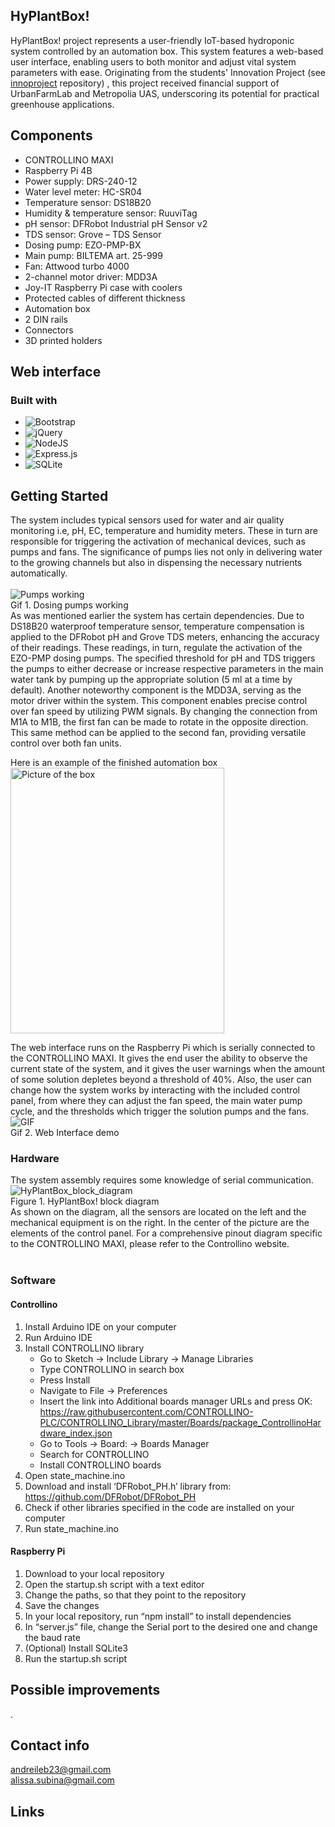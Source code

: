 ## HyPlantBox!
HyPlantBox! project represents a user-friendly IoT-based hydroponic system controlled by an automation box. This system features a web-based user interface, enabling users to both monitor and adjust vital system parameters with ease. Originating from the students' Innovation Project (see [innoproject](https://github.com/aalicc/innoproject) repository) , this project received financial support of UrbanFarmLab and Metropolia UAS, underscoring its potential for practical greenhouse applications.
<br />
## Components
* CONTROLLINO MAXI
* Raspberry Pi 4B
* Power supply: DRS-240-12
* Water level meter: HC-SR04
* Temperature sensor: DS18B20
* Humidity & temperature sensor: RuuviTag
* pH sensor: DFRobot Industrial pH Sensor v2
* TDS sensor: Grove – TDS Sensor
* Dosing pump: EZO-PMP-BX
* Main pump: BILTEMA art. 25-999
* Fan: Attwood turbo 4000
* 2-channel motor driver: MDD3A
* Joy-IT Raspberry Pi case with coolers
* Protected cables of different thickness
* Automation box
* 2 DIN rails
* Connectors
* 3D printed holders
## Web interface
### Built with
* ![Bootstrap](https://img.shields.io/badge/bootstrap-%238511FA.svg?style=for-the-badge&logo=bootstrap&logoColor=white)
* ![jQuery](https://img.shields.io/badge/jquery-%230769AD.svg?style=for-the-badge&logo=jquery&logoColor=white)
* ![NodeJS](https://img.shields.io/badge/node.js-6DA55F?style=for-the-badge&logo=node.js&logoColor=white)
* ![Express.js](https://img.shields.io/badge/express.js-%23404d59.svg?style=for-the-badge&logo=express&logoColor=%2361DAFB)
* ![SQLite](https://img.shields.io/badge/sqlite-%2307405e.svg?style=for-the-badge&logo=sqlite&logoColor=white)
## Getting Started
The system includes typical sensors used for water and air quality monitoring i.e, pH, EC, temperature and humidity meters. These in turn are responsible for triggering the activation of mechanical devices, such as pumps and fans. The significance of pumps lies not only in delivering water to the growing channels but also in dispensing the necessary nutrients automatically.
<br />
<br />
![Pumps working](https://media.giphy.com/media/20IqPq7Z8fLSujgLiN/giphy.gif)
<br />
Gif 1. Dosing pumps working
<br />
As was mentioned earlier the system has certain dependencies. Due to DS18B20 waterproof temperature sensor, temperature compensation is applied to the DFRobot pH and Grove TDS meters, enhancing the accuracy of their readings. These readings, in turn, regulate the activation of the EZO-PMP dosing pumps. The specified threshold for pH and TDS triggers the pumps to either decrease or increase respective parameters in the main water tank by pumping up the appropriate solution (5 ml at a time by default). Another noteworthy component is the MDD3A, serving as the motor driver within the system. This component enables precise control over fan speed by utilizing PWM signals. By changing the connection from M1A to M1B, the first fan can be made to rotate in the opposite direction. This same method can be applied to the second fan, providing versatile control over both fan units.

Here is an example of the finished automation box
<br />
<img src="https://github.com/aalicc/HyPlantBox/assets/105237164/27f5cd0e-d3e8-40ba-ba3e-f67ace51745e" alt="Picture of the box" height="425px" width="342px">
<br />


The web interface runs on the Raspberry Pi which is serially connected to the CONTROLLINO MAXI. It gives the end user the ability to observe the current state of the system, and it gives the user warnings when the amount of some solution depletes beyond a threshold of 40%. Also, the user can change how the system works by interacting with the included control panel, from where they can adjust the fan speed, the main water pump cycle, and the thresholds which trigger the solution pumps and the fans.
<br />
![GIF](https://media.giphy.com/media/v1.Y2lkPTc5MGI3NjExYmh6MmplZ3J1MjJrZXE5NDB6cWd0bTN0eGJ0MnhrN3A5a3I2aGFtdyZlcD12MV9pbnRlcm5hbF9naWZfYnlfaWQmY3Q9Zw/Gzvg4E2RT3h02zhKSJ/giphy-downsized-large.gif)
<br />
Gif 2. Web Interface demo
<br />


### Hardware
The system assembly requires some knowledge of serial communication.
![HyPlantBox_block_diagram](https://github.com/aalicc/HyPlantBox/assets/105237164/98f8f401-8a26-4b9f-9e56-a6b9018e6e29)
<br />
Figure 1. HyPlantBox! block diagram
<br />
As shown on the diagram, all the sensors are located on the left and the mechanical equipment is on the right. In the center of the picture are the elements of the control panel. For a comprehensive pinout diagram specific to the CONTROLLINO MAXI, please refer to the Controllino website.<br />
<br />

### Software
#### Controllino
1. Install Arduino IDE on your computer
2. Run Arduino IDE
3. Install CONTROLLINO library
    - Go to Sketch -> Include Library -> Manage Libraries
    - Type CONTROLLINO in search box
    - Press Install
    - Navigate to File -> Preferences
    - Insert the link into Additional boards manager URLs and press OK:
      https://raw.githubusercontent.com/CONTROLLINO-PLC/CONTROLLINO_Library/master/Boards/package_ControllinoHardware_index.json
    - Go to Tools -> Board:  -> Boards Manager
    - Search for CONTROLLINO
    - Install CONTROLLINO boards
4. Open state_machine.ino
5. Download and install ‘DFRobot_PH.h’ library from: https://github.com/DFRobot/DFRobot_PH
6. Check if other libraries specified in the code are installed on your computer
7. Run state_machine.ino


#### Raspberry Pi
1.	Download to your local repository
2.	Open the startup.sh script with a text editor
3.	Change the paths, so that they point to the repository
4.	Save the changes
5.	In your local repository, run “npm install” to install dependencies
6.	In “server.js” file, change the Serial port to the desired one and change the baud rate
7.	(Optional) Install SQLite3
8.	Run the startup.sh script

## Possible improvements
.
## Contact info
andreileb23@gmail.com
<br />
alissa.subina@gmail.com
## Links
